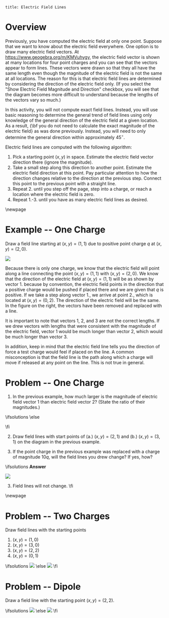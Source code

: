 ```mdextension
title: Electric Field Lines
```

# Overview

Previously, you have computed the electric field at only one point. Suppose that we want to know about the electric field everywhere. One option is to draw many electric field vectors. At  https://www.geogebra.org/m/KMVuhygy, the electric field vector is shown at many locations for four point charges and you can see that the vectors appear to form lines. These vectors were drawn so that they all have the same length even though the magnitude of the electric field is not the same at all locations. The reason for this is that electric field lines are determined by considering the direction of the electric field only. (If you select the "Show Electric Field Magnitude and Direction" checkbox, you will see that the diagram becomes more difficult to understand because the lengths of the vectors vary so much.)

In this activity, you will not compute exact field lines. Instead, you will use basic reasoning to determine the general trend of field lines using only knowledge of the general direction of the electric field at a given location. As a result, {\bf you do not need to calculate the exact magnitude of the electric field} as was done previously. Instead, you will need to only determine the general direction within approximately $45^{\circ}$.

Electric field lines are computed with the following algorithm:

1. Pick a starting point $(x,y)$ in space. Estimate the electric field vector direction there (ignore the magnitude).
2. Take a small step along this direction to another point. Estimate the electric field direction at this point. Pay particular attention to how the direction changes relative to the direction at the previous step. Connect this point to the previous point with a straight line.
3. Repeat 2. until you step off the page, step into a charge, or reach a location where the electric field is zero.
4. Repeat 1.-3. until you have as many electric field lines as desired.

\newpage

# Example -- One Charge

Draw a field line starting at $(x,y)=(1,1)$ due to positive point charge $q$ at $(x,y)=(2,0)$.

<img src="figures/Single_Charge.svg"/>

Because there is only one charge, we know that the electric field will point along a line connecting the point $(x,y)=(1,1)$ with $(x,y)=(2,0)$. We know that the direction of the electric field at $(x,y)=(1,1)$ will be as shown by vector 1. because by convention, the electric field points in the direction that a positive charge would be pushed if placed there and we are given that $q$ is positive. If we take a step along vector 1., we arrive at point 2., which is located at $(x,y)=(0,2)$. The direction of the electric field will be the same. In the figure on the right, the vectors have been removed and replaced with a line.

It is important to note that vectors 1, 2, and 3 are not the correct lengths. If we drew vectors with lengths that were consistent with the magnitude of the electric field, vector 1 would be much longer than vector 2, which would be much longer than vector 3.

In addition, keep in mind that the electric field line tells you the direction of force a test charge would feel if placed on the line. A common misconception is that the field line is the path along which a charge will move if released at any point on the line. This is not true in general.

# Problem -- One Charge

1. In the previous example, how much larger is the magnitude of electric field vector 1 than electric field vector 2? (State the ratio of their magnitudes.)

\ifsolutions
\else
<div style="height:2em"/>
\fi

2. Draw field lines with start points of (a.) $(x,y)=(2,1)$ and (b.) $(x,y)=(3,1)$ on the diagram in the previous example.

3. If the point charge in the previous example was replaced with a charge of magnitude $10q$, will the field lines you drew change? If yes, how?

\ifsolutions
**Answer**

<img src="figures/Single_Charge_Solution.svg"/>

3. Field lines will not change.
\fi

\newpage

# Problem -- Two Charges

Draw field lines with the starting points
1. $(x,y)=(1,0)$
2. $(x,y)=(3,0)$
3. $(x,y)=(2,2)$
3. $(x,y)=(0,1)$


\ifsolutions
<img src="figures/Two_Positive_Charges_Solution.svg"/>
\else
<img src="figures/Two_Positive_Charges.svg"/>
\fi

# Problem -- Dipole

Draw a field line with the starting point $(x,y)=(2,2)$.

\ifsolutions
<img src="figures/Dipole_Solution.svg"/>
\else
<img src="figures/Dipole.svg"/>
\fi
